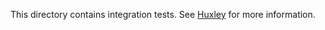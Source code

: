 This directory contains integration tests.
See [Huxley](https://github.com/facebook/huxley) for more information.
